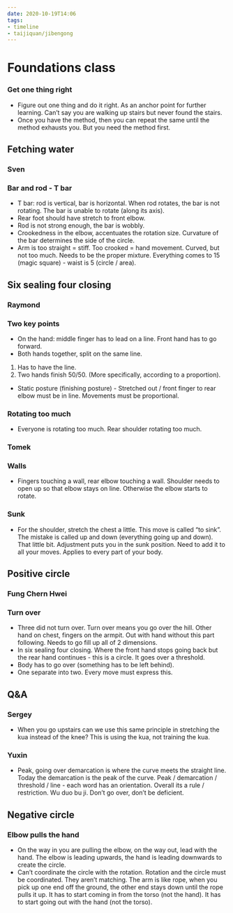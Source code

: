```yaml
---
date: 2020-10-19T14:06
tags:
- timeline
- taijiquan/jibengong
---
```


# Foundations class

### Get one thing right
* Figure out one thing and do it right.  As an anchor point for further learning.  Can’t say you are walking up stairs but never found the stairs.
* Once you have the method, then you can repeat the same until the method exhausts you.  But you need the method first.

## Fetching water
### Sven
### Bar and rod - T bar
* T bar: rod is vertical, bar is horizontal.  When rod rotates, the bar is not rotating.  The bar is unable to rotate (along its axis).
* Rear foot should have stretch to front elbow.
* Rod is not strong enough, the bar is wobbly.
* Crookedness in the elbow, accentuates the rotation size.  Curvature of the bar determines the side of the circle.
* Arm is too straight = stiff.  Too crooked = hand movement.  Curved, but not too much.  Needs to be the proper mixture.  Everything comes to 15 (magic square) - waist is 5 (circle / area).

## Six sealing four closing
### Raymond
### Two key points
* On the hand: middle finger has to lead on a line.  Front hand has to go forward.
* Both hands together, split on the same line.
1. Has to have the line.
2. Two hands finish 50/50.  (More specifically, according to a proportion).
* Static posture (finishing posture) - Stretched out / front finger to rear elbow must be in line.  Movements must be proportional.
### Rotating too much
* Everyone is rotating too much.  Rear shoulder rotating too much.
### Tomek
### Walls
* Fingers touching a wall, rear elbow touching a wall.  Shoulder needs to open up so that elbow stays on line.  Otherwise the elbow starts to rotate.
### Sunk
* For the shoulder, stretch the chest a little.  This move is called “to sink”.  The mistake is called up and down (everything going up and down).  That little bit.  Adjustment puts you in the sunk position.  Need to add it to all your moves.  Applies to every part of your body.

## Positive circle
### Fung Chern Hwei
### Turn over
* Three did not turn over.  Turn over means you go over the hill.  Other hand on chest, fingers on the armpit.  Out with hand without this part following.  Needs to go fill up all of 2 dimensions.
* In six sealing four closing.  Where the front hand stops going back but the rear hand continues - this is a circle.  It goes over a threshold.
* Body has to go over (something has to be left behind).
* One separate into two.  Every move must express this.

## Q&A
### Sergey
* When you go upstairs can we use this same principle in stretching the kua instead of the knee?  This is using the kua, not training the kua.
### Yuxin
* Peak, going over demarcation is where the curve meets the straight line.  Today the demarcation is the peak of the curve.  Peak / demarcation / threshold / line - each word has an orientation.  Overall its a rule / restriction.  Wu duo bu ji.  Don’t go over, don’t be deficient.

## Negative circle
### Elbow pulls the hand
* On the way in you are pulling the elbow, on the way out, lead with the hand.  The elbow is leading upwards, the hand is leading downwards to create the circle.
* Can’t coordinate the circle with the rotation.  Rotation and the circle must be coordinated.  They aren’t matching.  The arm is like rope, when you pick up one end off the ground, the other end stays down until the rope pulls it up.  It has to start coming in from the torso (not the hand).  It has to start going out with the hand (not the torso).
